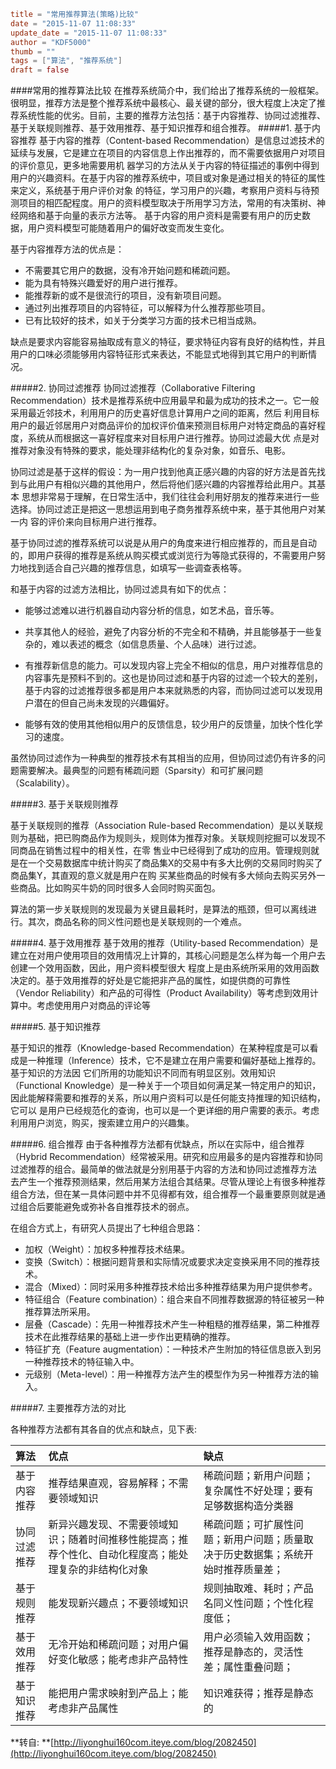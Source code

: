```toml
title = "常用推荐算法(策略)比较"
date = "2015-11-07 11:08:33"
update_date = "2015-11-07 11:08:33"
author = "KDF5000"
thumb = ""
tags = ["算法", "推荐系统"]
draft = false
```
####常用的推荐算法比较
在推荐系统简介中，我们给出了推荐系统的一般框架。很明显，推荐方法是整个推荐系统中最核心、最关键的部分，很大程度上决定了推荐系统性能的优劣。目前，主要的推荐方法包括：基于内容推荐、协同过滤推荐、基于关联规则推荐、基于效用推荐、基于知识推荐和组合推荐。
#####1. 基于内容推荐
基于内容的推荐（Content-based Recommendation）是信息过滤技术的延续与发展，它是建立在项目的内容信息上作出推荐的，而不需要依据用户对项目的评价意见，更多地需要用机 器学习的方法从关于内容的特征描述的事例中得到用户的兴趣资料。在基于内容的推荐系统中，项目或对象是通过相关的特征的属性来定义，系统基于用户评价对象 的特征，学习用户的兴趣，考察用户资料与待预测项目的相匹配程度。用户的资料模型取决于所用学习方法，常用的有决策树、神经网络和基于向量的表示方法等。 基于内容的用户资料是需要有用户的历史数据，用户资料模型可能随着用户的偏好改变而发生变化。

基于内容推荐方法的优点是： 

* 不需要其它用户的数据，没有冷开始问题和稀疏问题。
* 能为具有特殊兴趣爱好的用户进行推荐。
* 能推荐新的或不是很流行的项目，没有新项目问题。
* 通过列出推荐项目的内容特征，可以解释为什么推荐那些项目。
* 已有比较好的技术，如关于分类学习方面的技术已相当成熟。

缺点是要求内容能容易抽取成有意义的特征，要求特征内容有良好的结构性，并且用户的口味必须能够用内容特征形式来表达，不能显式地得到其它用户的判断情况。

<!--more-->

#####2. 协同过滤推荐
协同过滤推荐（Collaborative Filtering Recommendation）技术是推荐系统中应用最早和最为成功的技术之一。它一般采用最近邻技术，利用用户的历史喜好信息计算用户之间的距离，然后 利用目标用户的最近邻居用户对商品评价的加权评价值来预测目标用户对特定商品的喜好程度，系统从而根据这一喜好程度来对目标用户进行推荐。协同过滤最大优 点是对推荐对象没有特殊的要求，能处理非结构化的复杂对象，如音乐、电影。

协同过滤是基于这样的假设：为一用户找到他真正感兴趣的内容的好方法是首先找到与此用户有相似兴趣的其他用户，然后将他们感兴趣的内容推荐给此用户。其基本 思想非常易于理解，在日常生活中，我们往往会利用好朋友的推荐来进行一些选择。协同过滤正是把这一思想运用到电子商务推荐系统中来，基于其他用户对某一内 容的评价来向目标用户进行推荐。

基于协同过滤的推荐系统可以说是从用户的角度来进行相应推荐的，而且是自动的，即用户获得的推荐是系统从购买模式或浏览行为等隐式获得的，不需要用户努力地找到适合自己兴趣的推荐信息，如填写一些调查表格等。

和基于内容的过滤方法相比，协同过滤具有如下的优点：

* 能够过滤难以进行机器自动内容分析的信息，如艺术品，音乐等。

* 共享其他人的经验，避免了内容分析的不完全和不精确，并且能够基于一些复杂的，难以表述的概念（如信息质量、个人品味）进行过滤。
* 有推荐新信息的能力。可以发现内容上完全不相似的信息，用户对推荐信息的内容事先是预料不到的。这也是协同过滤和基于内容的过滤一个较大的差别，基于内容的过滤推荐很多都是用户本来就熟悉的内容，而协同过滤可以发现用户潜在的但自己尚未发现的兴趣偏好。
* 能够有效的使用其他相似用户的反馈信息，较少用户的反馈量，加快个性化学习的速度。

虽然协同过滤作为一种典型的推荐技术有其相当的应用，但协同过滤仍有许多的问题需要解决。最典型的问题有稀疏问题（Sparsity）和可扩展问题（Scalability）。

#####3. 基于关联规则推荐

基于关联规则的推荐（Association Rule-based Recommendation）是以关联规则为基础，把已购商品作为规则头，规则体为推荐对象。关联规则挖掘可以发现不同商品在销售过程中的相关性，在零 售业中已经得到了成功的应用。管理规则就是在一个交易数据库中统计购买了商品集X的交易中有多大比例的交易同时购买了商品集Y，其直观的意义就是用户在购 买某些商品的时候有多大倾向去购买另外一些商品。比如购买牛奶的同时很多人会同时购买面包。

算法的第一步关联规则的发现最为关键且最耗时，是算法的瓶颈，但可以离线进行。其次，商品名称的同义性问题也是关联规则的一个难点。

#####4. 基于效用推荐
基于效用的推荐（Utility-based Recommendation）是建立在对用户使用项目的效用情况上计算的，其核心问题是怎么样为每一个用户去创建一个效用函数，因此，用户资料模型很大 程度上是由系统所采用的效用函数决定的。基于效用推荐的好处是它能把非产品的属性，如提供商的可靠性（Vendor Reliability）和产品的可得性（Product Availability）等考虑到效用计算中。考虑使用用户对商品的评论等

#####5. 基于知识推荐

基于知识的推荐（Knowledge-based Recommendation）在某种程度是可以看成是一种推理（Inference）技术，它不是建立在用户需要和偏好基础上推荐的。基于知识的方法因 它们所用的功能知识不同而有明显区别。效用知识（Functional Knowledge）是一种关于一个项目如何满足某一特定用户的知识，因此能解释需要和推荐的关系，所以用户资料可以是任何能支持推理的知识结构，它可以 是用户已经规范化的查询，也可以是一个更详细的用户需要的表示。考虑利用用户浏览，购买，搜索建立用户的兴趣集。

#####6. 组合推荐
由于各种推荐方法都有优缺点，所以在实际中，组合推荐（Hybrid Recommendation）经常被采用。研究和应用最多的是内容推荐和协同过滤推荐的组合。最简单的做法就是分别用基于内容的方法和协同过滤推荐方法 去产生一个推荐预测结果，然后用某方法组合其结果。尽管从理论上有很多种推荐组合方法，但在某一具体问题中并不见得都有效，组合推荐一个最重要原则就是通 过组合后要能避免或弥补各自推荐技术的弱点。

在组合方式上，有研究人员提出了七种组合思路：

* 加权（Weight）：加权多种推荐技术结果。
* 变换（Switch）：根据问题背景和实际情况或要求决定变换采用不同的推荐技术。
* 混合（Mixed）：同时采用多种推荐技术给出多种推荐结果为用户提供参考。
* 特征组合（Feature combination）：组合来自不同推荐数据源的特征被另一种推荐算法所采用。
* 层叠（Cascade）：先用一种推荐技术产生一种粗糙的推荐结果，第二种推荐技术在此推荐结果的基础上进一步作出更精确的推荐。
* 特征扩充（Feature augmentation）：一种技术产生附加的特征信息嵌入到另一种推荐技术的特征输入中。
* 元级别（Meta-level）：用一种推荐方法产生的模型作为另一种推荐方法的输入。

#####7. 主要推荐方法的对比

各种推荐方法都有其各自的优点和缺点，见下表:

|算法|优点|缺点|
|:---|:--|:--|
|基于内容推荐|推荐结果直观，容易解释；不需要领域知识|稀疏问题；新用户问题；复杂属性不好处理；要有足够数据构造分类器|
|协同过滤推荐|新异兴趣发现、不需要领域知识；随着时间推移性能提高；推荐个性化、自动化程度高；能处理复杂的非结构化对象|稀疏问题；可扩展性问题；新用户问题；质量取决于历史数据集；系统开始时推荐质量差；|
|基于规则推荐|能发现新兴趣点；不要领域知识|规则抽取难、耗时；产品名同义性问题；个性化程度低；|
|基于效用推荐|无冷开始和稀疏问题；对用户偏好变化敏感；能考虑非产品特性|用户必须输入效用函数；推荐是静态的，灵活性差；属性重叠问题；|
|基于知识推荐|能把用户需求映射到产品上；能考虑非产品属性|知识难获得；推荐是静态的|

**转自: **[http://liyonghui160com.iteye.com/blog/2082450](http://liyonghui160com.iteye.com/blog/2082450)









